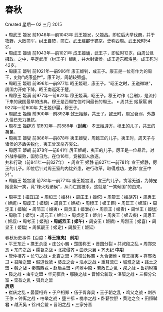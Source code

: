 # 春秋
Created 星期一 02 三月 2015

▪ 周武王 	姬发	前1046年—前1043年
武王姬发，父姬昌。即位后大举伐商，并于牧野，大败商军，纣王自焚，商亡。武王建都于镐京。史称西周。武王死时54岁。	
▪ 周成王		姬诵	前1043年—前1021年
成王姬诵，武王子，即位时12岁。由周公旦摄政。之中，平定武庚（纣王子）叛乱，并大封诸侯。成王造东都洛邑。成王死时42岁。	
▪ 周康王		姬钊	前1021年—前996年
康王姬钊，成王子。康王是一位有作为的周王，史称"成康盛世"。康王时，周朝较强盛。	
▪ 周昭王		姬瑕	前996年—前977年
昭王姬瑕，康王子。"昭王之时，王道微缺"，周国力开始下降，昭王南巡死于楚。	
▪ 周穆王		姬满	前977年—前922年
穆王姬满，昭王子。穆王时作《吕刑》，是流传下来的我国最早的法典。穆王是西周在位时间最长的周王。	
▪  周共王		姬繄扈		前922年—前900年
共王姬伊扈，穆王子。	
▪ 周懿王		姬囏		前900年—前892年
懿王姬囏，共王子。懿王时，周室衰弱，外族入侵已无力抵抗。	
▪ 周孝王		姬辟方		前892年—前886年（**封秦**）
孝王姬辟方，穆王的儿子，共王的弟弟。	
▪ 周夷王		姬燮		前886年—前878年
夷王姬燮，周懿王的儿子。夷王时，周天子与诸侯的矛盾尖锐化，夷王曾烹杀齐哀公。	
▪ 周厉王		姬胡		前878年—前841年
厉王姬胡，夷王的儿子。厉王是一位暴君，对外战争屡败，国势日危。在位16年，竟被国人放逐。	
共和行政（前841年―前827年）
▪ 周宣王		姬静	前827年—前781年
宣王姬静，厉王的儿子。即位后针对周王室的内忧外患，进行改革。取得成功，史称"宣王中兴"。	
▪ 周幽王		姬宫涅		前781年—前771年
幽王姬宫涅，宣王的儿子。贪淫无道，为博宠姬褒姒一笑，竟"烽火戏诸侯"，从而亡国被杀。这就是"一笑倾国"的由来。　　	



▪ 周平王 ( 姬宜臼)	▪ 周桓王 ( 姬林)	▪ 周庄王 ( 姬佗)	▪ 周釐王 ( 姬胡齐)
▪ 周惠王 ( 姬阆)	▪ 周废王 ( 姬颓)	▪ 周襄王 ( 姬郑)	▪ 周顷王 ( 姬壬臣)
▪ 周匡王 ( 姬班)	▪ 周定王 ( 姬瑜)	▪ 周简王 ( 姬夷)	▪ 周灵王 ( 姬泄心)
▪ 周景王 ( 姬贵)	▪ 周悼王 ( 姬猛)	▪ 周敬王 ( 姬匄)	▪ 周元王 ( 姬仁)
▪ 周贞定王 ( 姬介)	▪ 周哀王 ( 姬去疾)	▪ 周思王 ( 姬叔)	▪ 周考王 ( 姬嵬)
**▪ 周威烈王 ( 姬午)**	▪ 周安王 ( 姬骄)	▪ 周烈王 ( 姬喜)	▪ 周显王 ( 姬扁)
▪ 周慎靓王 ( 姬定)	▪ 周赧王 ( 姬延)

春秋历史事件【百度：**尊王攘夷**】
**前期**	
▪ 平王东迁	▪ 携王余臣	▪ 庄公小霸	▪ 楚国称王
▪ 晋国分裂	▪ 共叔段之乱	▪ 周郑交恶	▪ 东门之战
▪ 繻葛之战	▪ 北戎侵齐	▪ 曲沃灭翼	▪ 齐灭纪
**中期**	
▪ 管仲相齐	▪ 长勺之战	▪ 北杏之盟	▪ 齐桓公称霸
▪ 九合诸侯	▪ 尊王攘夷	▪ 存邢救卫	▪ 召陵之盟
▪ 假道伐虢	▪ 葵丘之会	▪ 泓水之战	▪ 重耳流亡
▪ 城濮之战	▪ 践土之盟	▪ 殽之战	▪ 秦霸西戎
▪ 赵盾主盟	▪ 问鼎中原	▪ 若敖氏之乱	▪ 邲之战
▪ 鲁初税亩	▪ 鞍之战	▪ 虫牢之盟	▪ 华元弭兵
▪ 鄢陵之战	▪ 晋悼公新政	▪ 湛阪之战	▪ 三桓分公室
▪ 栾盈之乱	▪ 弭兵之盟		
**后期**	
▪ 崔庆之乱	▪ 晏婴相齐	▪ 子产相郑	▪ 伍子胥奔吴
▪ 王子朝之乱	▪ 鸡父之战	▪ 刺杀王僚	▪ 钟离之战
▪ 柏举之战	▪ 堕三都	▪ 槜李之战	▪ 卧薪尝胆
▪ 黄池之会	▪ 田恒弑君	▪ 越灭吴	▪ 徐州会盟
▪ 晋阳之战	▪ 三家分晋

